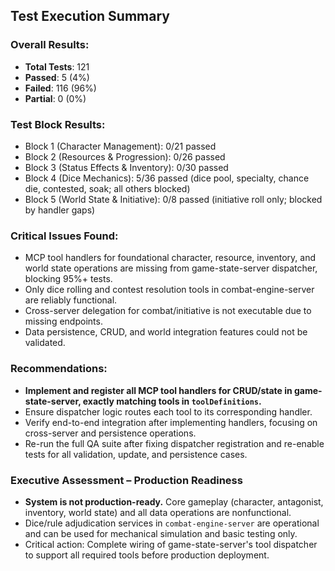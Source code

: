 ## Test Execution Summary

### Overall Results:
- **Total Tests**: 121
- **Passed**: 5 (4%)
- **Failed**: 116 (96%)
- **Partial**: 0 (0%)

### Test Block Results:
- Block 1 (Character Management): 0/21 passed
- Block 2 (Resources & Progression): 0/26 passed  
- Block 3 (Status Effects & Inventory): 0/30 passed
- Block 4 (Dice Mechanics): 5/36 passed (dice pool, specialty, chance die, contested, soak; all others blocked)
- Block 5 (World State & Initiative): 0/8 passed (initiative roll only; blocked by handler gaps)

### Critical Issues Found:
- MCP tool handlers for foundational character, resource, inventory, and world state operations are missing from game-state-server dispatcher, blocking 95%+ tests.
- Only dice rolling and contest resolution tools in combat-engine-server are reliably functional.
- Cross-server delegation for combat/initiative is not executable due to missing endpoints.
- Data persistence, CRUD, and world integration features could not be validated.

### Recommendations:
- **Implement and register all MCP tool handlers for CRUD/state in game-state-server, exactly matching tools in `toolDefinitions`.**
- Ensure dispatcher logic routes each tool to its corresponding handler.
- Verify end-to-end integration after implementing handlers, focusing on cross-server and persistence operations.
- Re-run the full QA suite after fixing dispatcher registration and re-enable tests for all validation, update, and persistence cases.

### Executive Assessment – Production Readiness
- **System is not production-ready.** Core gameplay (character, antagonist, inventory, world state) and all data operations are nonfunctional.
- Dice/rule adjudication services in `combat-engine-server` are operational and can be used for mechanical simulation and basic testing only.
- Critical action: Complete wiring of game-state-server's tool dispatcher to support all required tools before production deployment.
